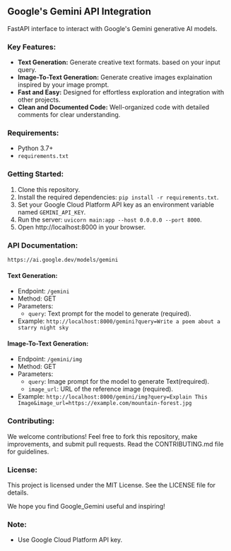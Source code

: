 ## Google's Gemini API Integration

FastAPI interface to interact with Google's Gemini generative AI models. 

### Key Features:

* **Text Generation:** Generate creative text formats. based on your input query.
* **Image-To-Text Generation:** Generate creative images explaination inspired by your image prompt. 
* **Fast and Easy:** Designed for effortless exploration and integration with other projects.
* **Clean and Documented Code:** Well-organized code with detailed comments for clear understanding.

### Requirements:

* Python 3.7+
* `requirements.txt`

### Getting Started:

1. Clone this repository.
2. Install the required dependencies: `pip install -r requirements.txt`.
3. Set your Google Cloud Platform API key as an environment variable named `GEMINI_API_KEY`.
4. Run the server: `uvicorn main:app --host 0.0.0.0 --port 8000`.
5. Open http://localhost:8000 in your browser.

### API Documentation:
```
https://ai.google.dev/models/gemini
```
#### Text Generation:

* Endpoint: `/gemini`
* Method: GET
* Parameters:
    * `query`: Text prompt for the model to generate (required).
* Example: `http://localhost:8000/gemini?query=Write a poem about a starry night sky`

#### Image-To-Text Generation:

* Endpoint: `/gemini/img`
* Method: GET
* Parameters:
    * `query`: Image prompt for the model to generate Text(required).
    * `image_url`: URL of the reference image (required).
* Example: `http://localhost:8000/gemini/img?query=Explain This Image&image_url=https://example.com/mountain-forest.jpg`

### Contributing:

We welcome contributions! Feel free to fork this repository, make improvements, and submit pull requests. Read the CONTRIBUTING.md file for guidelines.

### License:

This project is licensed under the MIT License. See the LICENSE file for details.

We hope you find Google_Gemini useful and inspiring! 

### Note:

* Use Google Cloud Platform API key.

